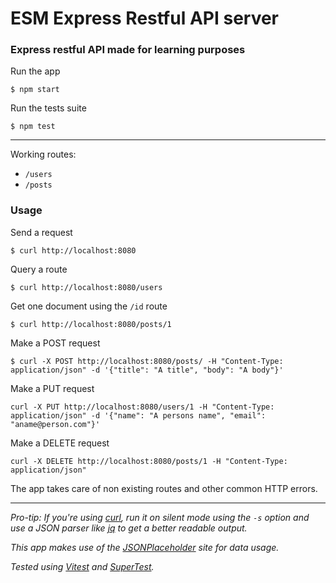 # ESM Express Restful API server

### Express restful API made for learning purposes

Run the app

`$ npm start`

Run the tests suite

`$ npm test`

---

Working routes:
- `/users`
- `/posts`

### Usage

Send a request

`$ curl http://localhost:8080`

Query a route

`$ curl http://localhost:8080/users`

Get one document using the `/id` route

`$ curl http://localhost:8080/posts/1`

Make a POST request

`$ curl -X POST http://localhost:8080/posts/ -H "Content-Type: application/json" -d '{"title": "A title", "body": "A body"}'`

Make a PUT request

`curl -X PUT http://localhost:8080/users/1 -H "Content-Type: application/json" -d '{"name": "A persons name", "email": "aname@person.com"}'`

Make a DELETE request

`curl -X DELETE http://localhost:8080/posts/1 -H "Content-Type: application/json"`

The app takes care of non existing routes and other common HTTP errors.

---

_Pro-tip: If you're using [curl](https://curl.se/), run it on silent mode using the `-s` option and use a JSON parser like [jq](https://github.com/stedolan/jq) to get a better readable output._

_This app makes use of the [JSONPlaceholder](https://github.com/typicode/jsonplaceholder) site for data usage._

_Tested using [Vitest](https://vitest.dev/) and [SuperTest](https://www.npmjs.com/package/supertest)._
